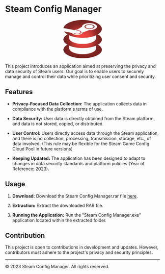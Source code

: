 # Steam Config Manager

<p align="center">
  <img id="projectLogo" src="https://raw.githubusercontent.com/AlperenAKKAYA05/SteamConfigManager/master/SteamConfigManager/img/icon.png" alt="Project Logo" width="125" height="125" onclick="return false;">
</p>

This project introduces an application aimed at preserving the privacy and data security of Steam users. Our goal is to enable users to securely manage and control their data while prioritizing user consent and security.

## Features

- **Privacy-Focused Data Collection:** The application collects data in compliance with the platform's terms of use.

- **Data Security:** User data is directly obtained from the Steam platform, and data is not stored, copied, or distributed.

- **User Control:** Users directly access data through the Steam application, and there is no collection, processing, transmission, storage, etc., of data involved. (This rule may be flexible for the Steam Game Config Cloud Pool in future versions)

- **Keeping Updated:** The application has been designed to adapt to changes in data security standards and platform policies (Year of Reference: 2023).

## Usage

1. **Download:** Download the Steam Config Manager.rar file [here](https://github.com/AlperenAKKAYA05/SteamConfigManager/releases/download/0.1/SteamConfigManager.rar).

2. **Extraction:** Extract the downloaded RAR file.

3. **Running the Application:** Run the "Steam Config Manager.exe" application located within the extracted folder.

## Contribution

This project is open to contributions in development and updates. However, contributors must adhere to the project's privacy and security principles.

---

© 2023 Steam Config Manager. All rights reserved.
